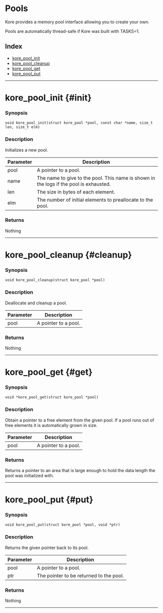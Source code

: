 # Pools

Kore provides a memory pool interface allowing you to create your own.

Pools are automatically thread-safe if Kore was built with TASKS=1.

## Index

* [kore\_pool\_init](#init)
* [kore\_pool\_cleanup](#cleanup)
* [kore\_pool\_get](#get)
* [kore\_pool\_put](#put)

---

# kore\_pool\_init {#init}
### Synopsis
```
void kore_pool_init(struct kore_pool *pool, const char *name, size_t len, size_t elm)
```
### Description
Initializes a new pool.

| Parameter | Description |
| -- | -- |
| pool | A pointer to a pool. |
| name | The name to give to the pool. This name is shown in the logs if the pool is exhausted. |
| len | The size in bytes of each element. |
| elm | The number of initial elements to preallocate to the pool. |

### Returns
Nothing

---

# kore\_pool\_cleanup {#cleanup}
### Synopsis
```
void kore_pool_cleanup(struct kore_pool *pool)
```
### Description
Deallocate and cleanup a pool.

| Parameter | Description |
| -- | -- |
| pool | A pointer to a pool. |

### Returns
Nothing

---

# kore\_pool\_get {#get}
### Synopsis
```
void *kore_pool_get(struct kore_pool *pool)
```
### Description
Obtain a pointer to a free element from the given pool. If a pool runs out of free elements it is automatically grown in size.

| Parameter | Description |
| -- | -- |
| pool | A pointer to a pool. |

### Returns
Returns a pointer to an area that is large enough to hold the data length the pool was initialized with.

---

# kore\_pool\_put {#put}
### Synopsis
```
void kore_pool_put(struct kore_pool *pool, void *ptr)
```
### Description
Returns the given pointer back to its pool.

| Parameter | Description |
| -- | -- |
| pool | A pointer to a pool. |
| ptr | The pointer to be returned to the pool. |

### Returns
Nothing

---
